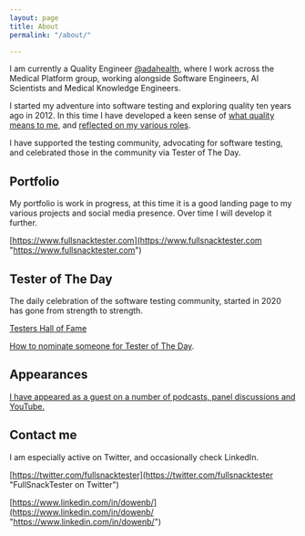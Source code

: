 ```yaml
---
layout: page
title: About
permalink: "/about/"

---
```

I am currently a Quality Engineer [@adahealth](https://twitter.com/adahealth), where I work across the Medical Platform group, working alongside Software Engineers, AI Scientists and Medical Knowledge Engineers.

I started my adventure into software testing and exploring quality ten years ago in 2012. In this time I have developed a keen sense of [what quality means to me](https://www.dowen.me.uk/what-does-quality-mean-to-me/ "What quality means to me"), and [reflected on my various roles](https://www.dowen.me.uk/when-is-a-tester-not-a-tester/ "When is a software tester not a software tester").

I have supported the testing community, advocating for software testing, and celebrated those in the community via Tester of The Day.

## Portfolio

My portfolio is work in progress, at this time it is a good landing page to my various projects and social media presence. Over time I will develop it further.

[https://www.fullsnacktester.com](https://www.fullsnacktester.com "https://www.fullsnacktester.com")

## Tester of The Day

The daily celebration of the software testing community, started in 2020 has gone from  strength to strength.

[Testers Hall of Fame]( https://www.testeroftheday.com "Testers Hall of Fame")

[How to nominate someone for Tester of The Day](https://www.dowen.me.uk/how-to-nominate-someone-for-testeroftheday/ "How to nominate for tester of the day").

## Appearances

[I have appeared as a guest on a number of podcasts, panel discussions and YouTube.](https://www.dowen.me.uk/appearances/)

## Contact me

I am especially active on Twitter, and occasionally check LinkedIn.

[https://twitter.com/fullsnacktester](https://twitter.com/fullsnacktester "FullSnackTester on Twitter")

[https://www.linkedin.com/in/dowenb/](https://www.linkedin.com/in/dowenb/ "https://www.linkedin.com/in/dowenb/")
